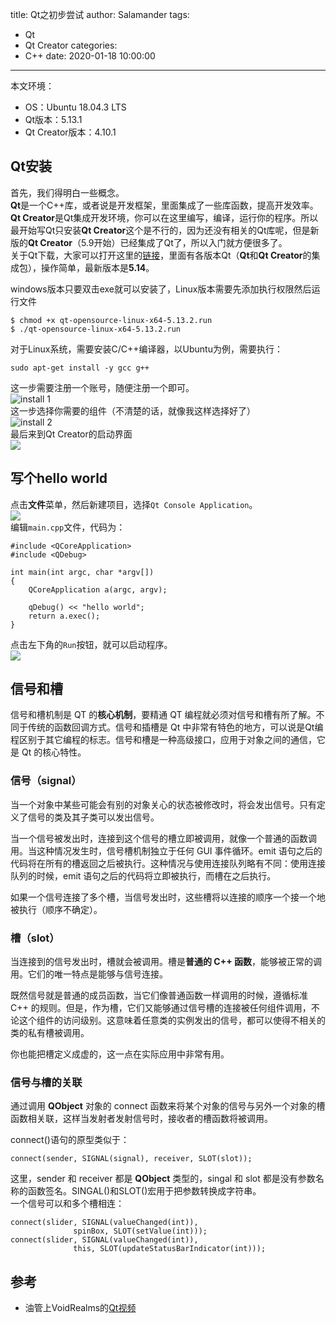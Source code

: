 title: Qt之初步尝试
author: Salamander
tags:
  - Qt
  - Qt Creator
categories:
  - C++
date: 2020-01-18 10:00:00
---
本文环境：
* OS：Ubuntu 18.04.3 LTS
* Qt版本：5.13.1
* Qt Creator版本：4.10.1

## Qt安装
首先，我们得明白一些概念。  
**Qt**是一个C++库，或者说是开发框架，里面集成了一些库函数，提高开发效率。  
**Qt Creator**是Qt集成开发环境，你可以在这里编写，编译，运行你的程序。所以最开始写Qt只安装**Qt Creator**这个是不行的，因为还没有相关的Qt库呢，但是新版的**Qt Creator**（5.9开始）已经集成了Qt了，所以入门就方便很多了。  
关于Qt下载，大家可以打开这里的[链接](http://download.qt.io/archive/qt/)，里面有各版本Qt（**Qt**和**Qt Creator**的集成包），操作简单，最新版本是**5.14**。  

<!-- more -->

windows版本只要双击exe就可以安装了，Linux版本需要先添加执行权限然后运行文件
```
$ chmod +x qt-opensource-linux-x64-5.13.2.run
$ ./qt-opensource-linux-x64-5.13.2.run
```
对于Linux系统，需要安装C/C++编译器，以Ubuntu为例，需要执行：
```
sudo apt-get install -y gcc g++
```

这一步需要注册一个账号，随便注册一个即可。  
![install 1](https://s2.ax1x.com/2020/01/18/1p7NOs.png)  
这一步选择你需要的组件（不清楚的话，就像我这样选择好了）  
![install 2](https://s2.ax1x.com/2020/01/18/1p7IfO.png)  
最后来到Qt Creator的启动界面  
![](https://s2.ax1x.com/2020/01/18/1pqSyQ.png)

## 写个hello world
点击**文件**菜单，然后新建项目，选择`Qt Console Application`。  
![](https://s2.ax1x.com/2020/01/18/19CDSA.png)  
编辑`main.cpp`文件，代码为：  
```
#include <QCoreApplication>
#include <QDebug>

int main(int argc, char *argv[])
{
    QCoreApplication a(argc, argv);

    qDebug() << "hello world";
    return a.exec();
}
```
点击左下角的`Run`按钮，就可以启动程序。  
![](https://s2.ax1x.com/2020/01/18/19PDNF.png)

## 信号和槽
信号和槽机制是 QT 的**核心机制**，要精通 QT 编程就必须对信号和槽有所了解。不同于传统的函数回调方式。信号和插槽是 Qt 中非常有特色的地方，可以说是Qt编程区别于其它编程的标志。信号和槽是一种高级接口，应用于对象之间的通信，它是 Qt 的核心特性。

### 信号（signal）
当一个对象中某些可能会有别的对象关心的状态被修改时，将会发出信号。只有定义了信号的类及其子类可以发出信号。

当一个信号被发出时，连接到这个信号的槽立即被调用，就像一个普通的函数调用。当这种情况发生时，信号槽机制独立于任何 GUI 事件循环。emit 语句之后的代码将在所有的槽返回之后被执行。这种情况与使用连接队列略有不同：使用连接队列的时候，emit 语句之后的代码将立即被执行，而槽在之后执行。

如果一个信号连接了多个槽，当信号发出时，这些槽将以连接的顺序一个接一个地被执行（顺序不确定）。


### 槽（slot）
当连接到的信号发出时，槽就会被调用。槽是**普通的 C++ 函数**，能够被正常的调用。它们的唯一特点是能够与信号连接。

既然信号就是普通的成员函数，当它们像普通函数一样调用的时候，遵循标准 C++ 的规则。但是，作为槽，它们又能够通过信号槽的连接被任何组件调用，不论这个组件的访问级别。这意味着任意类的实例发出的信号，都可以使得不相关的类的私有槽被调用。  

你也能把槽定义成虚的，这一点在实际应用中非常有用。

### 信号与槽的关联
通过调用 **QObject** 对象的 connect 函数来将某个对象的信号与另外一个对象的槽函数相关联，这样当发射者发射信号时，接收者的槽函数将被调用。  

connect()语句的原型类似于：
```
connect(sender, SIGNAL(signal), receiver, SLOT(slot));
```
这里，sender 和 receiver 都是 **QObject** 类型的，singal 和 slot 都是没有参数名称的函数签名。SINGAL()和SLOT()宏用于把参数转换成字符串。  
一个信号可以和多个槽相连：
```
connect(slider, SIGNAL(valueChanged(int)),
              spinBox, SLOT(setValue(int))); 
connect(slider, SIGNAL(valueChanged(int)),
              this, SLOT(updateStatusBarIndicator(int)));
```












## 参考

* 油管上VoidRealms的[Qt视频](https://www.youtube.com/watch?v=Id-sPu_m_hE&t=176s)